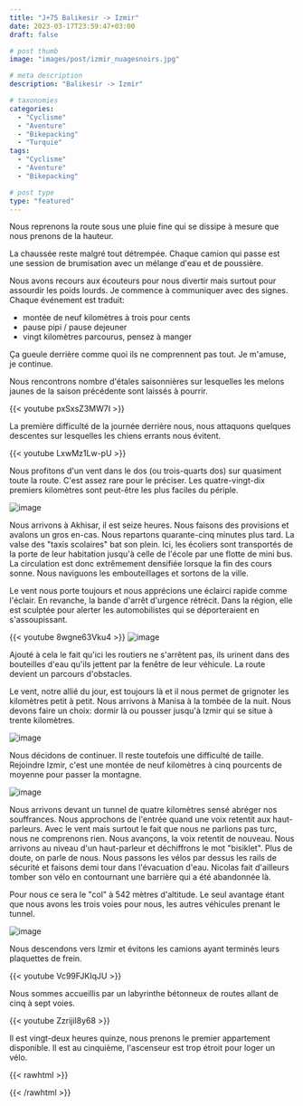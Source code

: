 ```yaml
---
title: "J+75 Balikesir -> Izmir"
date: 2023-03-17T23:59:47+03:00
draft: false

# post thumb
image: "images/post/izmir_nuagesnoirs.jpg"

# meta description
description: "Balikesir -> Izmir"

# taxonomies
categories:
  - "Cyclisme" 
  - "Aventure" 
  - "Bikepacking"
  - "Turquie" 
tags:
  - "Cyclisme" 
  - "Aventure" 
  - "Bikepacking" 

# post type
type: "featured"
---
```


Nous reprenons la route sous une pluie fine qui se dissipe à mesure que nous prenons de la hauteur. 

La chaussée reste malgré tout détrempée. Chaque camion qui passe est une session de brumisation avec un mélange d'eau et de poussière. 

Nous avons recours aux écouteurs pour nous divertir mais surtout pour assourdir les poids lourds. Je commence à communiquer avec des signes. Chaque événement est traduit:

- montée de neuf kilomètres à trois pour cents
- pause pipi / pause dejeuner
- vingt kilomètres parcourus, pensez à manger

Ça gueule derrière comme quoi ils ne comprennent pas tout. Je m'amuse, je continue. 

Nous rencontrons nombre d'étales saisonnières sur lesquelles les melons jaunes de la saison précédente sont laissés à pourrir. 

{{< youtube pxSxsZ3MW7I >}}

La première difficulté de la journée derrière nous, nous attaquons quelques descentes sur lesquelles les chiens errants nous évitent.

{{< youtube LxwMz1Lw-pU >}} 

Nous profitons d'un vent dans le dos (ou trois-quarts dos) sur quasiment toute la route. C'est assez rare pour le préciser. Les quatre-vingt-dix premiers kilomètres sont peut-être les plus faciles du périple.

![image](../../images/post/izmir_mosquee.jpg)

Nous arrivons à Akhisar, il est seize heures. Nous faisons des provisions et avalons un gros en-cas. Nous repartons quarante-cinq minutes plus tard. La valse des "taxis scolaires" bat son plein. Ici, les écoliers sont transportés de la porte de leur habitation jusqu'à celle de l'école par une flotte de mini bus. La circulation est donc extrêmement densifiée lorsque la fin des cours sonne. Nous naviguons les embouteillages et sortons de la ville. 

Le vent nous porte toujours et nous apprécions une éclairci rapide comme l'éclair. En revanche, la bande d'arrêt d'urgence rétrécit. Dans la région, elle est sculptée pour alerter les automobilistes qui se déporteraient en s'assoupissant. 

{{< youtube 8wgne63Vku4 >}}
![image](../../images/post/izmir_rayondesoleil.jpg)

Ajouté à cela le fait qu'ici les routiers ne s'arrêtent pas, ils urinent dans des bouteilles d'eau qu'ils jettent par la fenêtre de leur véhicule. La route devient un parcours d'obstacles. 

Le vent, notre allié du jour, est toujours là et il nous permet de grignoter les kilomètres petit à petit. Nous arrivons à Manisa à la tombée de la nuit. Nous devons faire un choix: dormir là ou pousser jusqu'à Izmir qui se situe à trente kilomètres. 

![image](../../images/post/izmir_statue.jpg)

Nous décidons de continuer. Il reste toutefois une difficulté de taille. Rejoindre Izmir, c'est une montée de neuf kilomètres à cinq pourcents de moyenne pour passer la montagne. 

![image](../../images/post/izmir_montagne.jpg)

Nous arrivons devant un tunnel de quatre kilomètres sensé abréger nos souffrances. Nous approchons de l'entrée quand une voix retentit aux haut-parleurs. Avec le vent mais surtout le fait que nous ne parlions pas turc, nous ne comprenons rien. Nous avançons, la voix retentit de nouveau. Nous arrivons au niveau d'un haut-parleur et déchiffrons le mot "bisiklet". Plus de doute, on parle de nous. Nous passons les vélos par dessus les rails de sécurité et faisons demi tour dans l'évacuation d'eau. Nicolas fait d'ailleurs tomber son vélo en contournant une barrière qui a été abandonnée là.

Pour nous ce sera le "col" à 542 mètres d'altitude. Le seul avantage étant que nous avons les trois voies pour nous, les autres véhicules prenant le tunnel. 

![image](../../images/post/izmir_nuit.jpg)

Nous descendons vers Izmir et évitons les camions ayant terminés leurs plaquettes de frein. 

{{< youtube Vc99FJKIqJU >}}

Nous sommes accueillis par un labyrinthe bétonneux de routes allant de cinq à sept voies.

{{< youtube ZzrijiI8y68 >}}

Il est vingt-deux heures quinze, nous prenons le premier appartement disponible. Il est au cinquième, l'ascenseur est trop étroit pour loger un vélo. 
 
{{< rawhtml >}} 
<div class="strava-embed-placeholder" data-embed-type="activity" data-embed-id="8731130006"></div><script src="https://strava-embeds.com/embed.js"></script>
{{< /rawhtml >}} 
